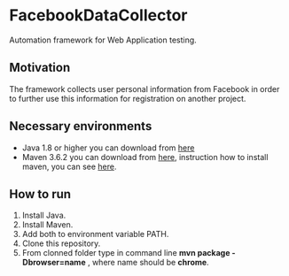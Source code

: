 # FacebookDataCollector

Automation framework for Web Application testing.

## Motivation

The framework collects user personal information from Facebook in order to further use this information for registration on another project.

## Necessary environments

* Java 1.8 or higher you can download from [here](https://java.com/ru/download/)
* Maven 3.6.2 you can download from [here](https://maven.apache.org/download.cgi), instruction how to install maven, you can see [here](http://www.apache-maven.ru/install.html).

## How to run

1. Install Java.
2. Install Maven.
3. Add both to environment variable PATH.
4. Clone this repository.
5. From clonned folder type in command line __mvn package -Dbrowser=name__ , where name should be __chrome__.